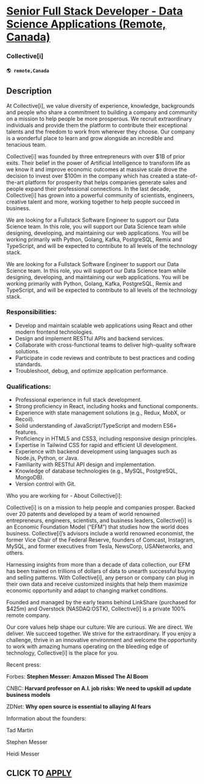 # [Senior Full Stack Developer - Data Science Applications (Remote, Canada)](https://www.remotewlb.com/apply/senior-full-stack-developer-data-science-applications-remote-canada)  
### Collective[i]  
#### `🌎 remote,Canada`  

## Description

At Collective[i], we value diversity of experience, knowledge, backgrounds and people who share a commitment to building a company and community on a mission to help people be more prosperous. We recruit extraordinary individuals and provide them the platform to contribute their exceptional talents and the freedom to work from wherever they choose. Our company is a wonderful place to learn and grow alongside an incredible and tenacious team.

  

Collective[i] was founded by three entrepreneurs with over $1B of prior exits. Their belief in the power of Artificial Intelligence to transform life as we know it and improve economic outcomes at massive scale drove the decision to invest over $100m in the company which has created a state-of-the-art platform for prosperity that helps companies generate sales and people expand their professional connections. In the last decade, Collective[i] has grown into a powerful community of scientists, engineers, creative talent and more, working together to help people succeed in business.

  

We are looking for a Fullstack Software Engineer to support our Data Science team. In this role, you will support our Data Science team while designing, developing, and maintaining our web applications. You will be working primarily with Python, Golang, Kafka, PostgreSQL, Remix and TypeScript, and will be expected to contribute to all levels of the technology stack.

  

We are looking for a Fullstack Software Engineer to support our Data Science team. In this role, you will support our Data Science team while designing, developing, and maintaining our web applications. You will be working primarily with Python, Golang, Kafka, PostgreSQL, Remix and TypeScript, and will be expected to contribute to all levels of the technology stack.

  

### Responsibilities:

* Develop and maintain scalable web applications using React and other modern frontend technologies.
* Design and implement RESTful APIs and backend services.
* Collaborate with cross-functional teams to deliver high-quality software solutions.
* Participate in code reviews and contribute to best practices and coding standards.
* Troubleshoot, debug, and optimize application performance.

  

### Qualifications:

* Professional experience in full stack development.
* Strong proficiency in React, including hooks and functional components.
* Experience with state management solutions (e.g., Redux, MobX, or Recoil).
* Solid understanding of JavaScript/TypeScript and modern ES6+ features.
* Proficiency in HTML5 and CSS3, including responsive design principles.
* Expertise in Tailwind CSS for rapid and efficient UI development.
* Experience with backend development using languages such as Node.js, Python, or Java.
* Familiarity with RESTful API design and implementation.
* Knowledge of database technologies (e.g., MySQL, PostgreSQL, MongoDB).
* Version control with Git.

  

Who you are working for - About Collective[i]:

  

  

Collective[i] is on a mission to help people and companies prosper. Backed over 20 patents and developed by a team of world renowned entrepreneurs, engineers, scientists, and business leaders, Collective[i] is an Economic Foundation Model (“EFM”) that studies how the world does business. Collective[i]’s advisors include a world renowned economist, the former Vice Chair of the Federal Reserve, founders of Comcast, Instagram, MySQL, and former executives from Tesla, NewsCorp, USANetworks, and others.

  

Harnessing insights from more than a decade of data collection, our EFM has been trained on trillions of dollars of data to unearth successful buying and selling patterns. With Collective[i], any person or company can plug in their own data and receive customized insights that help them maximize economic opportunity and adapt to changing market conditions.

  

Founded and managed by the early teams behind LinkShare (purchased for $425m) and Overstock (NASDAQ:OSTK), Collective[i] is a private 100% remote company.

  

Our core values help shape our culture: We are curious. We are direct. We deliver. We succeed together. We strive for the extraordinary. If you enjoy a challenge, thrive in an innovative environment and welcome the opportunity to work with amazing humans operating on the bleeding edge of technology, Collective[i] is the place for you.

  

  

Recent press:

Forbes: **Stephen Messer: Amazon Missed The AI Boom**

CNBC: **Harvard professor on A.I. job risks: We need to upskill ad update business models**

ZDNet: **Why open source is essential to allaying AI fears**

  

  

Information about the founders:

Tad Martin

Stephen Messer

Heidi Messer

  

  
## CLICK TO [APPLY](https://www.remotewlb.com/apply/senior-full-stack-developer-data-science-applications-remote-canada)

